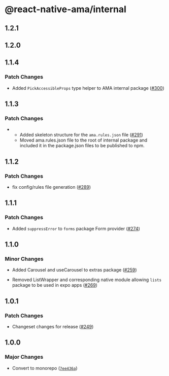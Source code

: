# @react-native-ama/internal

## 1.2.1

## 1.2.0

## 1.1.4

### Patch Changes

- Added `PickAccessibleProps` type helper to AMA internal package ([#300](https://github.com/FormidableLabs/react-native-ama/pull/300))

## 1.1.3

### Patch Changes

- - Added skeleton structure for the `ama.rules.json` file ([#291](https://github.com/FormidableLabs/react-native-ama/pull/291))
  - Moved ama.rules.json file to the root of internal package and included it in the package.json files to be published to npm.

## 1.1.2

### Patch Changes

- fix config/rules file generation ([#289](https://github.com/FormidableLabs/react-native-ama/pull/289))

## 1.1.1

### Patch Changes

- Added `suppressError` to `forms` package Form provider ([#274](https://github.com/FormidableLabs/react-native-ama/pull/274))

## 1.1.0

### Minor Changes

- Added Carousel and useCarousel to extras package ([#259](https://github.com/FormidableLabs/react-native-ama/pull/259))

- Removed ListWrapper and corresponding native module allowing `lists` package to be used in expo apps ([#269](https://github.com/FormidableLabs/react-native-ama/pull/269))

## 1.0.1

### Patch Changes

- Changeset changes for release ([#249](https://github.com/FormidableLabs/react-native-ama/pull/249))

## 1.0.0

### Major Changes

- Convert to monorepo ([`7ee436a`](https://github.com/FormidableLabs/react-native-ama/commit/7ee436a6c6cce5b68ed265d434890e9c854b24e3))
